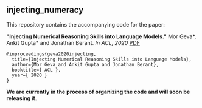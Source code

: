 ## injecting_numeracy

This repository contains the accompanying code for the paper:

**"Injecting Numerical Reasoning Skills into Language Models."** Mor Geva*, Ankit Gupta* and Jonathan Berant. *In ACL, 2020* [PDF](https://arxiv.org/pdf/2004.04487.pdf)

```
@inproceedings{geva2020injecting,
  title={Injecting Numerical Reasoning Skills into Language Models},
  author={Mor Geva and Ankit Gupta and Jonathan Berant},
  booktitle={ ACL },
  year={ 2020 }
}
```

**We are currently in the process of organizing the code and will soon be releasing it.**
